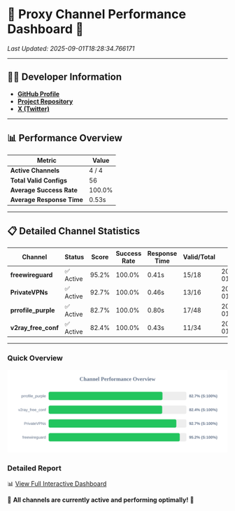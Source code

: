 # 🌟 Proxy Channel Performance Dashboard 🌟

_Last Updated: 2025-09-01T18:28:34.766171_

---

## 👩‍💻 Developer Information

- **[GitHub Profile](https://github.com/4n0nymou3)**  
- **[Project Repository](https://github.com/4n0nymou3/multi-proxy-config-fetcher)**  
- **[X (Twitter)](https://x.com/4n0nymou3)**  

---

## 📊 Performance Overview

| Metric                | Value       |
|-----------------------|-------------|
| **Active Channels**   | 4 / 4       |
| **Total Valid Configs** | 56          |
| **Average Success Rate** | 100.0%      |
| **Average Response Time** | 0.53s       |

---

## 📋 Detailed Channel Statistics

| Channel          | Status     | Score  | Success Rate | Response Time | Valid/Total | Last Success               |
|------------------|------------|--------|--------------|---------------|-------------|----------------------------|
| **freewireguard**  | ✅ Active  | 95.2%  | 100.0% | 0.41s         | 15/18       | 2025-09-01T18:28:34.764434 |
| **PrivateVPNs**  | ✅ Active  | 92.7%  | 100.0% | 0.46s         | 13/16       | 2025-09-01T18:28:34.324201 |
| **prrofile_purple**  | ✅ Active  | 82.7%  | 100.0% | 0.80s         | 17/48       | 2025-09-01T18:28:33.347803 |
| **v2ray_free_conf**  | ✅ Active  | 82.4%  | 100.0% | 0.43s         | 11/34       | 2025-09-01T18:28:33.824800 |

---

### Quick Overview
<div align="center">
  <a href="https://raw.githubusercontent.com/nullluser/NullRepo/refs/heads/main/assets/channel_stats_chart.svg">
    <img src="https://raw.githubusercontent.com/nullluser/NullRepo/refs/heads/main/assets/channel_stats_chart.svg" alt="Source Performance Statistics" width="800">
  </a>
</div>

### Detailed Report
📊 [View Full Interactive Dashboard](https://htmlpreview.github.io/?https://github.com/nullluser/NullRepo/blob/main/assets/performance_report.html)

🎉 **All channels are currently active and performing optimally!** 🎉
